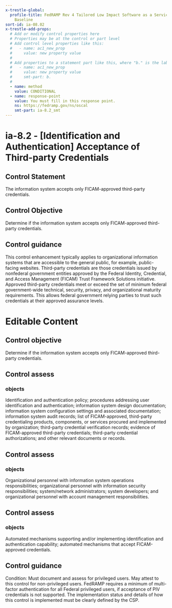 ```yaml
---
x-trestle-global:
  profile-title: FedRAMP Rev 4 Tailored Low Impact Software as a Service (LI-SaaS)
    Baseline
sort-id: ia-08.02
x-trestle-add-props:
  # Add or modify control properties here
  # Properties may be at the control or part level
  # Add control level properties like this:
  #   - name: ac1_new_prop
  #     value: new property value
  #
  # Add properties to a statement part like this, where "b." is the label of the target statement part
  #   - name: ac1_new_prop
  #     value: new property value
  #     smt-part: b.
  #
  - name: method
    value: CONDITIONAL
  - name: response-point
    value: You must fill in this response point.
    ns: https://fedramp.gov/ns/oscal
    smt-part: ia-8.2_smt
---
```


# ia-8.2 - \[Identification and Authentication\] Acceptance of Third-party Credentials

## Control Statement

The information system accepts only FICAM-approved third-party credentials.

## Control Objective

Determine if the information system accepts only FICAM-approved third-party credentials.

## Control guidance

This control enhancement typically applies to organizational information systems that are accessible to the general public, for example, public-facing websites. Third-party credentials are those credentials issued by nonfederal government entities approved by the Federal Identity, Credential, and Access Management (FICAM) Trust Framework Solutions initiative. Approved third-party credentials meet or exceed the set of minimum federal government-wide technical, security, privacy, and organizational maturity requirements. This allows federal government relying parties to trust such credentials at their approved assurance levels.

# Editable Content

<!-- Make additions and edits below -->
<!-- The above represents the contents of the control as received by the profile, prior to additions. -->
<!-- If the profile makes additions to the control, they will appear below. -->
<!-- The above markdown may not be edited but you may edit the content below, and/or introduce new additions to be made by the profile. -->
<!-- If there is a yaml header at the top, parameter values may be edited. Use --set-parameters to incorporate the changes during assembly. -->
<!-- The content here will then replace what is in the profile for this control, after running profile-assemble. -->
<!-- The added parts in the profile for this control are below.  You may edit them and/or add new ones. -->
<!-- Each addition must have a heading either of the form ## Control my_addition_name -->
<!-- or ## Part a. (where the a. refers to one of the control statement labels.) -->
<!-- "## Control" parts are new parts added after the statement part. -->
<!-- "## Part" parts are new parts added into the top-level statement part with that label. -->
<!-- Subparts may be added with nested hash levels of the form ### My Subpart Name -->
<!-- underneath the parent ## Control or ## Part being added -->
<!-- See https://ibm.github.io/compliance-trestle/tutorials/ssp_profile_catalog_authoring/ssp_profile_catalog_authoring for guidance. -->

## Control objective

Determine if the information system accepts only FICAM-approved third-party credentials.

## Control assess

### objects

Identification and authentication policy; procedures addressing user identification and authentication; information system design documentation; information system configuration settings and associated documentation; information system audit records; list of FICAM-approved, third-party credentialing products, components, or services procured and implemented by organization; third-party credential verification records; evidence of FICAM-approved third-party credentials; third-party credential authorizations; and other relevant documents or records.

## Control assess

### objects

Organizational personnel with information system operations responsibilities; organizational personnel with information security responsibilities; system/network administrators; system developers; and organizational personnel with account management responsibilities.

## Control assess

### objects

Automated mechanisms supporting and/or implementing identification and authentication capability; automated mechanisms that accept FICAM-approved credentials.

## Control guidance

Condition: Must document and assess for privileged users. May attest to this control for non-privileged users. FedRAMP requires a minimum of multi-factor authentication for all Federal privileged users, if acceptance of PIV credentials is not supported. The implementation status and details of how this control is implemented must be clearly defined by the CSP.

